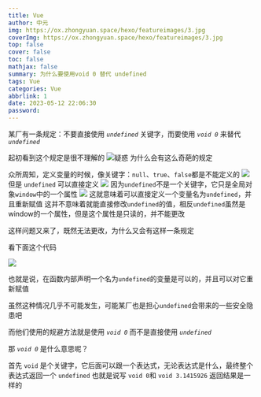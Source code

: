 ```yaml
---
title: Vue
author: 中元
img: https://ox.zhongyuan.space/hexo/featureimages/3.jpg
coverImg: https://ox.zhongyuan.space/hexo/featureimages/3.jpg
top: false
cover: false
toc: false
mathjax: false
summary: 为什么要使用void 0 替代 undefined
tags: Vue
categories: Vue
abbrlink: 1
date: 2023-05-12 22:06:30
password:
---
```


某厂有一条规定：不要直接使用 *`undefined`* 关键字，而要使用 *`void 0`* 来替代 *`undefined`* 

起初看到这个规定是很不理解的
![疑惑](https://ox.zhongyuan.space/hexo/articleIllustrations/other/%E7%96%91%E6%83%91.jpg)
为什么会有这么奇葩的规定

众所周知，定义变量的时候，像关键字：`null`、`true`、`false`都是不能定义的
![](https://ox.zhongyuan.space/hexo/articleIllustrations/other/0.jpg)
但是 `undefined` 可以直接定义
![](https://ox.zhongyuan.space/hexo/articleIllustrations/other/undefined.jpg)
因为`undefined`不是一个关键字，它只是全局对象`window`中的一个属性
![](https://ox.zhongyuan.space/hexo/articleIllustrations/other/undefinedInWindow.jpg)
这就意味着可以直接定义一个变量名为`undefined`，并且重新赋值
这并不意味着就能直接修改`undefined`的值，相反`undefined`虽然是window的一个属性，但是这个属性是只读的，并不能更改

这样问题又来了，既然无法更改，为什么又会有这样一条规定

看下面这个代码

![](https://ox.zhongyuan.space/hexo/articleIllustrations/other/1.jpg)

也就是说，在函数内部声明一个名为`undefined`的变量是可以的，并且可以对它重新赋值

虽然这种情况几乎不可能发生，可能某厂也是担心`undefined`会带来的一些安全隐患吧

而他们使用的规避方法就是使用 *`void 0`* 而不是直接使用 *`undefined`*

那 *`void 0`* 是什么意思呢？

首先 `void` 是个关键字，它后面可以跟一个表达式，无论表达式是什么，最终整个表达式返回一个 `undefined`
也就是说写 `void 0`和 `void 3.1415926`
返回结果是一样的
